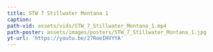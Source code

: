 ```yaml
---
title: STW 7 Stillwater Montana 1
caption:
path-vid: assets/vids/STW_7_Stillwater_Montana_1.mp4
path-poster: assets/images/posters/STW_7_Stillwater_Montana_1.jpg
yt-url: 'https://youtu.be/27RoeIHVYYA'
---
```

